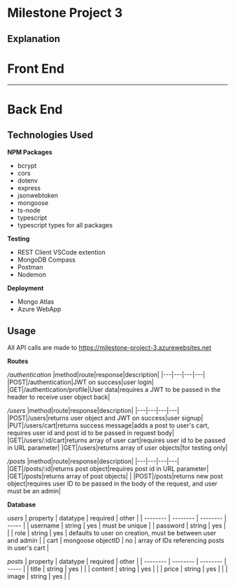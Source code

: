 
# Milestone Project 3

  

## Explanation

  

# Front End

  

----


# Back End
## Technologies Used

**NPM Packages**
- bcrypt
- cors
- dotenv
- express
- jsonwebtoken
- mongoose
- ts-node
- typescript
- typescript types for all packages

**Testing**
- REST Client VSCode extention
- MongoDB Compass
- Postman
- Nodemon

**Deployment**
- Mongo Atlas
- Azure WebApp

## Usage

All API calls are made to https://milestone-project-3.azurewebsites.net

**Routes**

*/authentication*
|method|route|response|description|
|---|---|---|---|
|POST|/authentication|JWT on success|user login|
|GET|/authentication/profile|User data|requires a JWT to be passed in the header to receive user object back|

*/users*
|method|route|response|description|
|---|---|---|---|
|POST|/users|returns user object and JWT on success|user signup|
|PUT|/users/cart|returns success message|adds a post to user's cart, requires user id and post id to be passed in request body|
|GET|/users/:id/cart|returns array of user cart|requires user id to be passed in URL parameter|
|GET|/users|returns array of user objects|for testing only|

*/posts*
|method|route|response|description|
|---|---|---|---|
|GET|/posts/:id|returns post object|requires post id in URL parameter|
|GET|/posts|returns array of post objects| |
|POST|/posts|returns new post object|requires user ID to be passed in the body of the request, and user must be an admin|


**Database**

*users*
| property | datatype | required | other |
| -------- | -------- | -------- | ----- |
| username | string | yes | must be unique |
| password | string | yes | |
| role | string | yes | defaults to user on creation, must be between user and admin |
| cart | mongoose objectID | no | array of IDs referencing posts in user's cart |

*posts*
| property | datatype | required | other |
| -------- | -------- | -------- | ----- |
| title | string | yes | |
| content | string | yes | |
| price | string | yes | |
| image | string | yes | |
